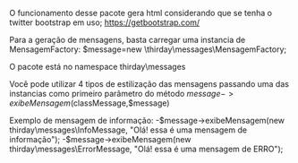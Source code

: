 O funcionamento desse pacote gera html considerando que se tenha o
twitter bootstrap em uso; https://getbootstrap.com/

Para a geração de mensagens, basta carregar uma instancia de MensagemFactory:
$message=new \thirday\messages\MensagemFactory;

O pacote está no namespace thirday\messages

Você pode utilizar 4 tipos de estilização das mensagens passando uma das instancias
como primeiro parâmetro do método $message->exibeMensagem($classMessage,$message)

Exemplo de mensagem de informação:
-$message->exibeMensagem(new thirday\messages\InfoMessage, "Olá! essa é uma mensagem de informação");
-$message->exibeMensagem(new thirday\messages\ErrorMessage, "Olá! essa é uma mensagem de ERRO");



